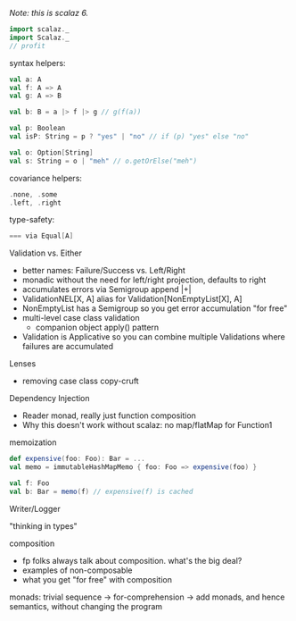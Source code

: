 _Note: this is scalaz 6._

```scala
import scalaz._
import Scalaz._
// profit
```

syntax helpers: 

```scala
val a: A
val f: A => A
val g: A => B

val b: B = a |> f |> g // g(f(a))

val p: Boolean
val isP: String = p ? "yes" | "no" // if (p) "yes" else "no"

val o: Option[String]
val s: String = o | "meh" // o.getOrElse("meh")
```

covariance helpers: 
```scala
.none, .some
.left, .right
```

type-safety:
```scala
=== via Equal[A]
```

Validation vs. Either
 * better names: Failure/Success vs. Left/Right
 * monadic without the need for left/right projection, defaults to right
 * accumulates errors via Semigroup append |+|
 * ValidationNEL[X, A] alias for Validation[NonEmptyList[X], A]
 * NonEmptyList has a Semigroup so you get error accumulation "for free"
 * multi-level case class validation
   * companion object apply() pattern
 * Validation is Applicative so you can combine multiple Validations where failures are accumulated

Lenses
 * removing case class copy-cruft

Dependency Injection
 * Reader monad, really just function composition
 * Why this doesn't work without scalaz: no map/flatMap for Function1

memoization
```scala
def expensive(foo: Foo): Bar = ...
val memo = immutableHashMapMemo { foo: Foo => expensive(foo) }

val f: Foo
val b: Bar = memo(f) // expensive(f) is cached
```

Writer/Logger

"thinking in types"

composition
 * fp folks always talk about composition. what's the big deal? 
 * examples of non-composable
 * what you get "for free" with composition

monads: trivial sequence -> for-comprehension -> add monads, and hence semantics, without changing the program

